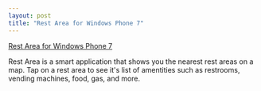 ```yaml
---
layout: post
title: "Rest Area for Windows Phone 7"
---
```


[Rest Area for Windows Phone 7](http://www.windowsphone.com/en-us/apps/56ed3cb5-37f9-480b-bf8d-ded098947e2a)

Rest Area is a smart application that shows you the nearest rest areas on a map. Tap on a rest area to see it's list of amentities such as restrooms, vending machines, food, gas, and more.
